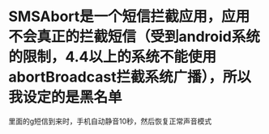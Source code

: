 # SMSAbort是一个短信拦截应用，应用不会真正的拦截短信（受到android系统的限制，4.4以上的系统不能使用abortBroadcast拦截系统广播），所以我设定的是黑名单
里面的g短信到来时，手机自动静音10秒，然后恢复正常声音模式
